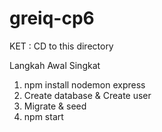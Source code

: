 # greiq-cp6

KET : CD to this directory

Langkah Awal Singkat
1. npm install nodemon express
2. Create database & Create user
3. Migrate & seed
4. npm start

